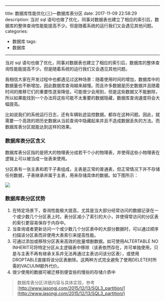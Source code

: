 
---
title: 数据库性能优化(三)—数据库表分区
date: 2017-11-09 22:58:29
description: 当对 sql 语句也做了优化，同事对数据表也建立了相应的索引后，数据库的整体查询性能能提高不少。但是随着系统的运行我们又会遇见其他问题。
categories:
- 数据库
tags:
- 数据库
---



当对 sql 语句也做了优化，同事对数据表也建立了相应的索引后，数据库的整体查询性能能提高不少。但是随着系统的运行我们又会遇见其他问题。

我相信大家在开发过程中也都遇见过这种场景：随着使用时间的增加，数据库中的数据量也不断增加，因此数据库查询越来越慢。而且许多数据是历史数据并且随着时间的推移它们的重要性逐渐降低，可能很少会用到，但是这些数据又不能删除，所以如果能找到一个办法将这些可能不太重要的数据隐藏，数据库查询速度将会大幅提高。


比如说我们的系统运行日志，还有车辆轨迹监控数据。都存在这种问题。因此，就需要一个高效的把历史数据从当前查询中隐藏起来并且不造成数据丢失的方法。而数据库表分区就能达到这样的效果。

### 数据库表分区含义

数据库表分区指的是把大的物理表分成若干个小的物理表，并使得这些小物理表在逻辑上可以被当成一张表来使用。

分区表有一张主表和若干子表组成，主表是正常的普通表，但正常情况下并不存储任何数据，子表继承并属于主表，用来存储具体的数据。如下图所示：

![](http://www.jasongj.com/img/sql/SQL3/partition_arch.png)

### 数据库表分区优势

1. 在特定场景下，查询性能极大提高，尤其是当大部分经常访问的数据记录在一个或少数几个分区表上时。表分区减小了索引的大小，并使得常访问的分区表的索引更容易保存于内存中。
2. 当查询或者更新访问一个或少数几个分区表中的大部分数据时，可以通过顺序扫描该分区表而非使用大表索引来提高性能。
3. 可通过添加或移除分区表来高效的批量增删数据。如可使用ALTERTABLE NO INHERIT可将特定分区从主逻辑表中移除（该表依然存在，并可单独使用，只是与主表不再有继承关系并无法再通过主表访问该分区表），或使用DROPTABLE直接将该分区表删除。这两种方式完全避免了使用DELETE时所需的VACUUM额外代价。
4. 很少使用的数据可被迁移到便宜些的慢些的存储介质中



> 数据库表分区详细内容与具体实现，参考[http://www.jasongj.com/2015/12/13/SQL3_partition/](http://www.jasongj.com/2015/12/13/SQL3_partition/)